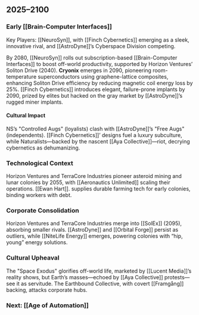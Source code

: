 ## 2025–2100
### Early [[Brain-Computer Interfaces]]

Key Players: [[NeuroSyn]], with [[Finch Cybernetics]] emerging as a sleek, innovative rival, and [[AstroDyne]]’s Cyberspace Division competing.

By 2080, [[NeuroSyn]] rolls out subscription-based [[Brain-Computer Interfaces]] to boost off-world productivity, supported by Horizon Ventures’ Soliton Drive (2040). **Cryonix** emerges in 2090, pioneering room-temperature superconductors using graphene-lattice composites, enhancing Soliton Drive efficiency by reducing magnetic coil energy loss by 25%. [[Finch Cybernetics]] introduces elegant, failure-prone implants by 2090, prized by elites but hacked on the gray market by [[AstroDyne]]’s rugged miner implants.
#### Cultural Impact

NS’s "Controlled Augs" (loyalists) clash with [[AstroDyne]]’s "Free Augs" (independents). [[Finch Cybernetics]]’ designs fuel a luxury subculture, while Naturalists—backed by the nascent [[Aya Collective]]—riot, decrying cybernetics as dehumanizing.
### Technological Context

Horizon Ventures and TerraCore Industries pioneer asteroid mining and lunar colonies by 2055, with [[Aeronautics Unlimited]] scaling their operations. [[Ewan Hart]]. supplies durable farming tech for early colonies, binding workers with debt.
### Corporate Consolidation

Horizon Ventures and TerraCore Industries merge into [[SolEx]] (2095), absorbing smaller rivals. [[AstroDyne]] and [[Orbital Forge]] persist as outliers, while [[NiteLife Energy]] emerges, powering colonies with “hip, young” energy solutions.
### Cultural Upheaval

The "Space Exodus" glorifies off-world life, marketed by [[Lucent Media]]’s reality shows, but Earth’s masses—echoed by [[Aya Collective]] protests—see it as servitude. The Earthbound Collective, with covert [[Framgång]] backing, attacks corporate hubs.

### Next: [[Age of Automation]]